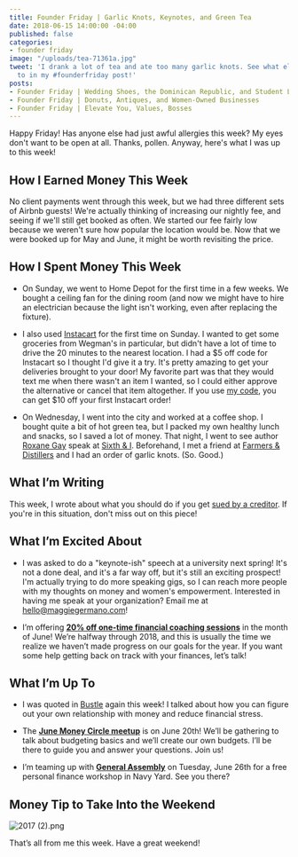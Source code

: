 ```yaml
---
title: Founder Friday | Garlic Knots, Keynotes, and Green Tea
date: 2018-06-15 14:00:00 -04:00
published: false
categories:
- founder friday
image: "/uploads/tea-71361a.jpg"
tweet: 'I drank a lot of tea and ate too many garlic knots. See what else I was up
  to in my #founderfriday post!'
posts:
- Founder Friday | Wedding Shoes, the Dominican Republic, and Student Loan Consolidation
- Founder Friday | Donuts, Antiques, and Women-Owned Businesses
- Founder Friday | Elevate You, Values, Bosses
---
```


Happy Friday! Has anyone else had just awful allergies this week? My eyes don't want to be open at all. Thanks, pollen. Anyway, here's what I was up to this week!

## How I Earned Money This Week

No client payments went through this week, but we had three different sets of Airbnb guests! We're actually thinking of increasing our nightly fee, and seeing if we'll still get booked as often. We started our fee fairly low because we weren't sure how popular the location would be. Now that we were booked up for May and June, it might be worth revisiting the price.

## How I Spent Money This Week

* On Sunday, we went to Home Depot for the first time in a few weeks. We bought a ceiling fan for the dining room (and now we might have to hire an electrician because the light isn't working, even after replacing the fixture).

* I also used [Instacart](http://www.instacart.com) for the first time on Sunday. I wanted to get some groceries from Wegman's in particular, but didn't have a lot of time to drive the 20 minutes to the nearest location. I had a $5 off code for Instacart so I thought I'd give it a try. It's pretty amazing to get your deliveries brought to your door! My favorite part was that they would text me when there wasn't an item I wanted, so I could either approve the alternative or cancel that item altogether. If you use [my code](https://inst.cr/t/2SPbdAMbW), you can get $10 off your first Instacart order!

* On Wednesday, I went into the city and worked at a coffee shop. I bought quite a bit of hot green tea, but I packed my own healthy lunch and snacks, so I saved a lot of money. That night, I went to see author [Roxane Gay](http://www.roxanegay.com/) speak at [Sixth & I](https://www.sixthandi.org/). Beforehand, I met a friend at [Farmers & Distillers](https://farmersanddistillers.com/) and I had an order of garlic knots. (So. Good.)

## What I’m Writing

This week, I wrote about what you should do if you get [sued by a creditor](https://www.maggiegermano.com/blog/what-do-i-do-if-i-get-sued-by-a-creditor/). If you're in this situation, don't miss out on this piece!

## What I’m Excited About

* I was asked to do a "keynote-ish" speech at a university next spring! It's not a done deal, and it's a far way off, but it's still an exciting prospect! I'm actually trying to do more speaking gigs, so I can reach more people with my thoughts on money and women's empowerment. Interested in having me speak at your organization? Email me at [hello@maggiegermano.com](mailto:hello@maggiegermano.com)!

* I’m offering **[20% off one-time financial coaching sessions](https://maggiegermanofinancialcoaching.as.me/onetimediscount)** in the month of June! We’re halfway through 2018, and this is usually the time we realize we haven’t made progress on our goals for the year. If you want some help getting back on track with your finances, let’s talk!

## What I’m Up To

* I was quoted in [Bustle](https://www.bustle.com/p/young-adults-are-twice-as-likely-to-find-money-a-major-relationship-stress-survey-finds-9383478) again this week! I talked about how you can figure out your own relationship with money and reduce financial stress.

* The **[June Money Circle meetup](https://www.maggiegermano.com/events/how-to-make-a-budget/)** is on June 20th! We’ll be gathering to talk about budgeting basics and we’ll create our own budgets. I’ll be there to guide you and answer your questions. Join us!

* I’m teaming up with **[General Assembly](https://generalassemb.ly/education/mo-money-mo-worries-get-financially-savvy-in-2018/washington-dc/49127)** on Tuesday, June 26th for a free personal finance workshop in Navy Yard. See you there?

## Money Tip to Take Into the Weekend

![2017 (2).png](/uploads/2017%20(2).png)

That’s all from me this week. Have a great weekend!